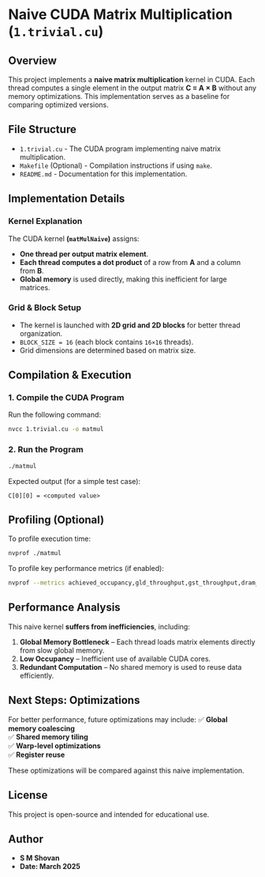 # Naive CUDA Matrix Multiplication (`1.trivial.cu`)

## **Overview**

This project implements a **naive matrix multiplication** kernel in CUDA. Each thread computes a single element in the output matrix **C = A × B** without any memory optimizations. This implementation serves as a baseline for comparing optimized versions.

## **File Structure**

- `1.trivial.cu` - The CUDA program implementing naive matrix multiplication.
- `Makefile` (Optional) - Compilation instructions if using `make`.
- `README.md` - Documentation for this implementation.

## **Implementation Details**

### **Kernel Explanation**

The CUDA kernel **(`matMulNaive`)** assigns:

- **One thread per output matrix element**.
- **Each thread computes a dot product** of a row from **A** and a column from **B**.
- **Global memory** is used directly, making this inefficient for large matrices.

### **Grid & Block Setup**

- The kernel is launched with **2D grid and 2D blocks** for better thread organization.
- `BLOCK_SIZE = 16` (each block contains `16×16` threads).
- Grid dimensions are determined based on matrix size.

## **Compilation & Execution**

### **1. Compile the CUDA Program**

Run the following command:

```sh
nvcc 1.trivial.cu -o matmul
```

### **2. Run the Program**

```sh
./matmul
```

Expected output (for a simple test case):

```
C[0][0] = <computed value>
```

## **Profiling (Optional)**

To profile execution time:

```sh
nvprof ./matmul
```

To profile key performance metrics (if enabled):

```sh
nvprof --metrics achieved_occupancy,gld_throughput,gst_throughput,dram_read_throughput,dram_write_throughput,flop_count_sp,flop_sp_efficiency ./matmul
```

## **Performance Analysis**

This naive kernel **suffers from inefficiencies**, including:

1. **Global Memory Bottleneck** – Each thread loads matrix elements directly from slow global memory.
2. **Low Occupancy** – Inefficient use of available CUDA cores.
3. **Redundant Computation** – No shared memory is used to reuse data efficiently.

## **Next Steps: Optimizations**

For better performance, future optimizations may include:
✅ **Global memory coalescing**  
✅ **Shared memory tiling**  
✅ **Warp-level optimizations**  
✅ **Register reuse**  

These optimizations will be compared against this naive implementation.

## **License**

This project is open-source and intended for educational use.

## **Author**

- **S M Shovan**
- **Date: March 2025**